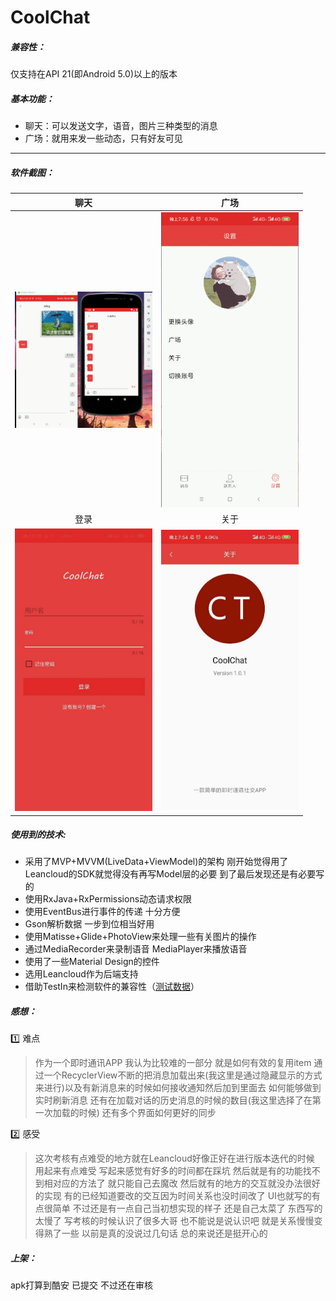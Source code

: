 # CoolChat

##### 兼容性：

仅支持在API 21(即Android 5.0)以上的版本

##### 基本功能：

- 聊天：可以发送文字，语音，图片三种类型的消息 
- 广场：就用来发一些动态，只有好友可见

---

##### 软件截图：



|聊天|广场|
|:---:|:---:|
| <img src="https://raw.githubusercontent.com/Gennan/CoolChat/master/awesome-res/gif/chat.gif?token=AKVH7RHLROAXTJMDI6JL7WS5NJ5CU" width="220"> | <img src="https://raw.githubusercontent.com/Gennan/CoolChat/master/awesome-res/gif/square.gif?token=AKVH7RAQRAYS5MNM7CRFD7S5NJ46G" width="220"> |
|登录|关于|
| <img src="https://raw.githubusercontent.com/Gennan/CoolChat/master/awesome-res/gif/login.jpg?token=AKVH7RFLGVKL6L67BB2MKK25NJ5AU" width="220"> | <img src="https://raw.githubusercontent.com/Gennan/CoolChat/master/awesome-res/gif/about.jpg?token=AKVH7RERZEHQTOG4OJNJGSC5NJ44K" width="220"> |

##### 使用到的技术:

- 采用了MVP+MVVM(LiveData+ViewModel)的架构 刚开始觉得用了Leancloud的SDK就觉得没有再写Model层的必要 到了最后发现还是有必要写的
- 使用RxJava+RxPermissions动态请求权限
- 使用EventBus进行事件的传递 十分方便
- Gson解析数据 一步到位相当好用
- 使用Matisse+Glide+PhotoView来处理一些有关图片的操作
- 通过MediaRecorder来录制语音 MediaPlayer来播放语音
- 使用了一些Material Design的控件 
- 选用Leancloud作为后端支持
- 借助TestIn来检测软件的兼容性（[测试数据](https://github.com/Gennan/CoolChat/blob/master/awesome-res/TestInData.md)）

##### 感想：

:one: 难点

>作为一个即时通讯APP 我认为比较难的一部分 就是如何有效的复用item 通过一个RecyclerView不断的把消息加载出来(我这里是通过隐藏显示的方式来进行)以及有新消息来的时候如何接收通知然后加到里面去 如何能够做到实时刷新消息  还有在加载对话的历史消息的时候的数目(我这里选择了在第一次加载的时候) 还有多个界面如何更好的同步 

:two: 感受

>这次考核有点难受的地方就在Leancloud好像正好在进行版本迭代的时候 用起来有点难受 写起来感觉有好多的时间都在踩坑 然后就是有的功能找不到相对应的方法了 就只能自己去魔改 然后就有的地方的交互就没办法很好的实现 有的已经知道要改的交互因为时间关系也没时间改了 UI也就写的有点很简单 不过还是有一点自己当初想实现的样子 还是自己太菜了 东西写的太慢了 写考核的时候认识了很多大哥 也不能说是说认识吧 就是关系慢慢变得熟了一些 以前是真的没说过几句话 总的来说还是挺开心的

##### 上架：

apk打算到酷安 已提交 不过还在审核
